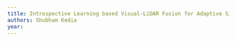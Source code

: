 ```yaml
---
title: Introspective Learning based Visual-LiDAR Fusion for Adaptive Simultaneous Localization and Mapping
authors: Shubham Kedia
year: 
---
```


